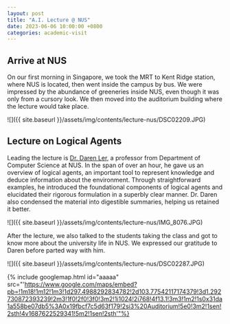 ```yaml
---
layout: post
title: "A.I. Lecture @ NUS"
date: 2023-06-06 10:00:00 +0800
categories: academic-visit
---
```


## Arrive at NUS
On our first morning in Singapore, we took the MRT to Kent Ridge station, where NUS is located, then went inside the campus by bus. We were impressed by the abundance of greeneries inside NUS, even though it was only from a cursory look. We then moved into the auditorium building where the lecture would take place.

![]({{ site.baseurl }}/assets/img/contents/lecture-nus/DSC02209.JPG)

## Lecture on Logical Agents
Leading the lecture is [Dr. Daren Ler](https://www.comp.nus.edu.sg/cs/people/dler/), a professor from Department of Computer Science at NUS. In the span of over an hour, he gave us an overview of logical agents, an important tool to represent knowledge and deduce information about the environment. Through straightforward examples, he introduced the foundational components of logical agents and elucidated their rigorous formulation in a superbly clear manner. Dr. Daren also condensed the material into digestible summaries, helping us retained it better.

![]({{ site.baseurl }}/assets/img/contents/lecture-nus/IMG_8076.JPG)

After the lecture, we also talked to the  students taking the class and got to know more about the university life in NUS. We expressed our gratitude to Daren before parted way with him.

![]({{ site.baseurl }}/assets/img/contents/lecture-nus/DSC02287.JPG)

{% include googlemap.html id="aaaaa" src="'https://www.google.com/maps/embed?pb=!1m18!1m12!1m3!1d297.4988292834782!2d103.77542117174379!3d1.292730872393239!2m3!1f0!2f0!3f0!3m2!1i1024!2i768!4f13.1!3m3!1m2!1s0x31da1a558be07db5%3A0x19fbcf7c5d63f179!2si3%20Auditorium!5e0!3m2!1sen!2sth!4v1687622529341!5m2!1sen!2sth'"%}

